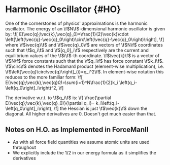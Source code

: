 Harmonic Oscillator                                                        {#HO}
===================

One of the cornerstones of physics' approximations is the harmonic oscillator.
The energy of an \f$N\f$-dimensional harmonic oscillator is given by:
\f[
    E(\vec{q};\vec{k},\vec{q}_0)=\frac{1}{2}\vec{k}\cdot
    \left[\left(\vec{q}-\vec{q}_0\right)\circ\left(\vec{q}-\vec{q}_0\right)\right],
\f]
where \f$\vec{q}\f$ and \f$\vec{q}_0\f$ are vectors of \f$N\f$ coordinates such
that \f$q_i\f$ and \f$[q_0]_i\f$ respectively are the current and equilibrium
values of the \f$i\f$-th coordinate.  \f$\vec{k}\f$ is a
vector of \f$N\f$ force constants such that the \f$q_i\f$ has force constant 
\f$k_i\f$.  \f$\circ\f$ denotes the Hadamard product (element-wise
multiplication), i.e. \f$\left[\vec{q}\circ\vec{q}\right]_{i}=q_i^2\f$.  In
element-wise notation this reduces to the more familiar form:
\f[
    E(\vec{q};\vec{k},\vec{q}_0)=\sum_{i=1}^N\frac{1}{2}k_i
    \left(q_i-\left[q_0\right]_i\right)^2,
\f]

The derivative w.r.t. to \f$q_i\f$ is:
\f[
   \frac{\partial E(\vec{q};\vec{k},\vec{q}_0)}{\partial q_i}=
     k_i\left(q_i-\left[q_0\right]_i\right),
\f]
the Hessian is just \f$\vec{k}\f$ down the diagonal.  All higher derivatives 
are 0.  Doesn't get much easier than that.

## Notes on H.O. as Implemented in ForceManII

- As with all force field quantities we assume atomic units are used throughout
- We explicitly include the 1/2 in our energy formula as it simplifies the
  derivatives
